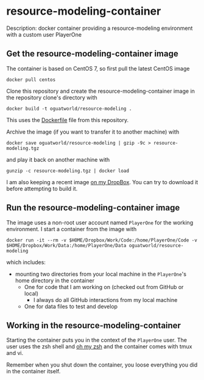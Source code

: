 # resource-modeling-container

Description: docker container providing a resource-modeling environment with a custom user PlayerOne

## Get the resource-modeling-container image

The container is based on CentOS 7, so first pull the latest CentOS image

```
docker pull centos
```

Clone this repository and create the resource-modeling-container image in the repository clone's directory with

```
docker build -t oguatworld/resource-modeling .
```

This uses the [Dockerfile](https://github.com/gutsche/docker-containers/blob/master/resource-modeling-container/Dockerfile) file from this repository.

Archive the image (if you want to transfer it to another machine) with

```
docker save oguatworld/resource-modeling | gzip -9c > resource-modeling.tgz
```

and play it back on another machine with

```
gunzip -c resource-modeling.tgz | docker load
```

I am also keeping a recent image [on my DropBox](http://tinyurl.com/ybh3wftc). You can try to download it before attempting to build it.

## Run the resource-modeling-container image

The image uses a non-root user account named `PlayerOne` for the working environment. I start a container from the image with

```
docker run -it --rm -v $HOME/Dropbox/Work/Code:/home/PlayerOne/Code -v $HOME/Dropbox/Work/Data:/home/PlayerOne/Data oguatworld/resource-modeling
```

which includes:

* mounting two directories from your local machine in the `PlayerOne`'s home directory in the container
    * One for code that I am working on (checked out from GitHub  or local) 
        * I always do all GitHub interactions from my local machine
    * One for data files to test and develop

## Working in the resource-modeling-container

Starting the container puts you in the context of the `PlayerOne` user. The user uses the zsh shell and [oh my zsh](https://github.com/robbyrussell/oh-my-zsh) and the container comes with tmux and vi. 

Remember when you shut down the container, you loose everything you did in the container itself.